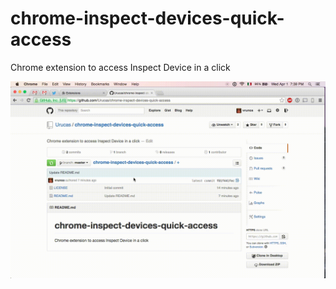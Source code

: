 # chrome-inspect-devices-quick-access
Chrome extension to access Inspect Device in a click

<img src="https://raw.githubusercontent.com/Urucas/chrome-inspect-devices-quick-access/master/screnrec.gif" />
